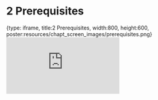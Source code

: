 # 2 Prerequisites
 
{type: iframe, title:2 Prerequisites, width:800, height:600, poster:resources/chapt_screen_images/prerequisites.png}
![](https://course.pvactools.org/no_toc/prerequisites.html)
 

 
